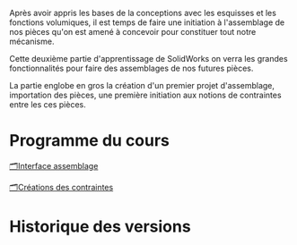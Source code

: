 Après avoir appris les bases de la conceptions avec les esquisses et les fonctions volumiques, il est temps de faire une initiation à l'assemblage de nos pièces qu'on est amené à concevoir pour constituer tout notre mécanisme.

Cette deuxième partie d'apprentissage de SolidWorks on verra les grandes fonctionnalités pour faire des assemblages de nos futures pièces.

La partie englobe en gros la création d'un premier projet d'assemblage, importation des pièces, une première initiation aux notions de contraintes entre les ces pièces.

# Programme du cours

[🗂️Interface assemblage](Interface_assemblage/Interface_assemblage.md)

[🗂️Créations des contraintes](Creation_des_contraintes/Creation_des_contraintes.md)

# Historique des versions
